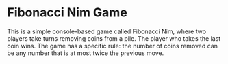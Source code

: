 # Fibonacci Nim Game
This is a simple console-based game called Fibonacci Nim, where two players take turns removing coins from a pile. The player who takes the last coin wins. The game has a specific rule: the number of coins removed can be any number that is at most twice the previous move.
